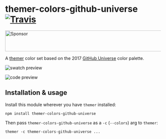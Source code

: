 # themer-colors-github-universe [![Travis](https://img.shields.io/travis/mjswensen/themer-colors-github-universe.svg)](https://travis-ci.org/mjswensen/themer-colors-github-universe)

<a target='_blank' rel='nofollow' href='https://app.codesponsor.io/link/hHKoUkX4tpsdAzjvSfNXFb22/mjswensen/themer-colors-github-universe'>
  <img alt='Sponsor' width='888' height='68' src='https://app.codesponsor.io/embed/hHKoUkX4tpsdAzjvSfNXFb22/mjswensen/themer-colors-github-universe.svg' />
</a>

A [themer](https://github.com/mjswensen/themer) color set based on the 2017 [GitHub Universe](https://githubuniverse.com/) color palette.

![swatch preview](https://themer.mjswensen.com/themer-preview-swatch/themer-colors-github-universe-dark-swatch.svg)

![code preview](https://themer.mjswensen.com/themer-preview-code/themer-colors-github-universe-dark-code.svg)

## Installation & usage

Install this module wherever you have `themer` installed:

    npm install themer-colors-github-universe

Then pass `themer-colors-github-universe` as a `-c` (`--colors`) arg to `themer`:

    themer -c themer-colors-github-universe ...
